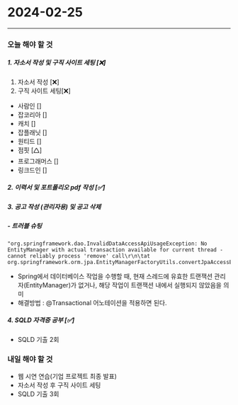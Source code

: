 # 2024-02-25

---

### 오늘 해야 할 것

##### 1. 자소서 작성 및 구직 사이트 세팅 [❌]

1. 자소서 작성 [❌]
2. 구직 사이트 세팅[❌]

- 사람인 []
- 잡코리아 []
- 캐치 []
- 잡플래닛 []
- 원티드 []
- 점핏 [🛆]
- 프로그래머스 []
- 링크드인 []

##### 2. 이력서 및 포트폴리오 pdf 작성 [✅]

##### 3. 공고 작성 (관리자용) 및 공고 삭제

##### - 트러블 슈팅

```shell
"org.springframework.dao.InvalidDataAccessApiUsageException: No EntityManager with actual transaction available for current thread - cannot reliably process 'remove' call\r\n\tat org.springframework.orm.jpa.EntityManagerFactoryUtils.convertJpaAccessExceptionIfPossible(EntityManagerFactoryUtils.java:400)
```

- Spring에서 데이터베이스 작업을 수행할 때, 현재 스레드에 유효한 트랜잭션 관리자(EntityManager)가 없거나, 해당 작업이 트랜잭션 내에서 실행되지 않았음을 의미
- 해결방법 : @Transactional 어노테이션을 적용하면 된다.

##### 4. SQLD 자격증 공부 [✅]

- SQLD 기출 2회

### 내일 해야 할 것

- 웹 시연 연습(기업 프로젝트 최종 발표)
- 자소서 작성 후 구직 사이트 세팅
- SQLD 기출 3회
